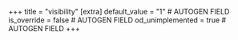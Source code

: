 +++
title = "visibility"
[extra]
default_value = "1" # AUTOGEN FIELD
is_override = false # AUTOGEN FIELD
od_unimplemented = true # AUTOGEN FIELD
+++